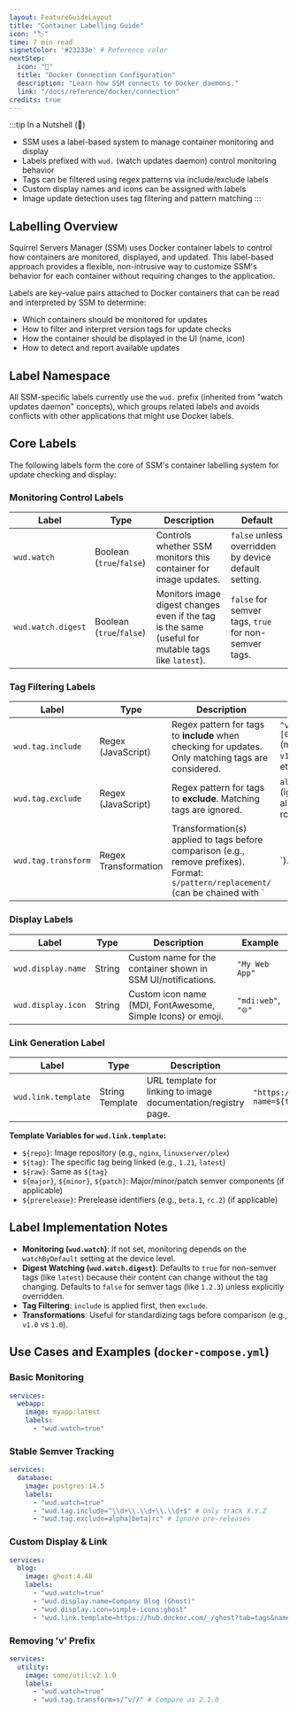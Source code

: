 ```yaml
---
layout: FeatureGuideLayout
title: "Container Labelling Guide"
icon: "🏷️"
time: 7 min read
signetColor: '#23233e' # Reference color
nextStep:
  icon: "🐳"
  title: "Docker Connection Configuration"
  description: "Learn how SSM connects to Docker daemons."
  link: "/docs/reference/docker/connection"
credits: true
---
```


:::tip In a Nutshell (🌰)
- SSM uses a label-based system to manage container monitoring and display
- Labels prefixed with `wud.` (watch updates daemon) control monitoring behavior
- Tags can be filtered using regex patterns via include/exclude labels
- Custom display names and icons can be assigned with labels
- Image update detection uses tag filtering and pattern matching
:::

## Labelling Overview

Squirrel Servers Manager (SSM) uses Docker container labels to control how containers are monitored, displayed, and updated. This label-based approach provides a flexible, non-intrusive way to customize SSM's behavior for each container without requiring changes to the application.

<MentalModelDiagram 
  title="Container Labelling System" 
  imagePath="/images/diagrams-container-labelling.svg" 
  altText="Container Labelling Diagram" 
  caption="Figure 1: Container Labelling System in SSM" 
/>

Labels are key-value pairs attached to Docker containers that can be read and interpreted by SSM to determine:
- Which containers should be monitored for updates
- How to filter and interpret version tags for update checks
- How the container should be displayed in the UI (name, icon)
- How to detect and report available updates

## Label Namespace

All SSM-specific labels currently use the `wud.` prefix (inherited from "watch updates daemon" concepts), which groups related labels and avoids conflicts with other applications that might use Docker labels.

## Core Labels

The following labels form the core of SSM's container labelling system for update checking and display:

### Monitoring Control Labels

| Label | Type | Description | Default |
|-------|------|-------------|---------|
| `wud.watch` | Boolean (`true`/`false`) | Controls whether SSM monitors this container for image updates. | `false` unless overridden by device default setting. |
| `wud.watch.digest` | Boolean (`true`/`false`) | Monitors image digest changes even if the tag is the same (useful for mutable tags like `latest`). | `false` for semver tags, `true` for non-semver tags. |

### Tag Filtering Labels

| Label | Type | Description | Example |
|-------|------|-------------|---------|
| `wud.tag.include` | Regex (JavaScript) | Regex pattern for tags to **include** when checking for updates. Only matching tags are considered. | `^v[0-9]+\\.[0-9]+$` (matches `v1.2`, `v10.5`, etc.) |
| `wud.tag.exclude` | Regex (JavaScript) | Regex pattern for tags to **exclude**. Matching tags are ignored. | `alpha\|beta\|rc` (ignores alpha, beta, rc tags) |
| `wud.tag.transform` | Regex Transformation | Transformation(s) applied to tags before comparison (e.g., remove prefixes). Format: `s/pattern/replacement/` (can be chained with `|`). | `s/^v//` (removes leading `v`) |

### Display Labels

| Label | Type | Description | Example |
|-------|------|-------------|---------|
| `wud.display.name` | String | Custom name for the container shown in SSM UI/notifications. | `"My Web App"` |
| `wud.display.icon` | String | Custom icon name (MDI, FontAwesome, Simple Icons) or emoji. | `"mdi:web"`, `"🌐"` |

### Link Generation Label

| Label | Type | Description | Example |
|-------|------|-------------|---------|
| `wud.link.template` | String Template | URL template for linking to image documentation/registry page. | `"https://hub.docker.com/_/${repo}/tags?name=${tag}"` |

**Template Variables for `wud.link.template`:**
- `${repo}`: Image repository (e.g., `nginx`, `linuxserver/plex`)
- `${tag}`: The specific tag being linked (e.g., `1.21`, `latest`)
- `${raw}`: Same as `${tag}`
- `${major}`, `${minor}`, `${patch}`: Major/minor/patch semver components (if applicable)
- `${prerelease}`: Prerelease identifiers (e.g., `beta.1`, `rc.2`) (if applicable)

## Label Implementation Notes

- **Monitoring (`wud.watch`)**: If not set, monitoring depends on the `watchByDefault` setting at the device level.
- **Digest Watching (`wud.watch.digest`)**: Defaults to `true` for non-semver tags (like `latest`) because their content can change without the tag changing. Defaults to `false` for semver tags (like `1.2.3`) unless explicitly overridden.
- **Tag Filtering**: `include` is applied first, then `exclude`.
- **Transformations**: Useful for standardizing tags before comparison (e.g., `v1.0` vs `1.0`).

## Use Cases and Examples (`docker-compose.yml`)

### Basic Monitoring

```yaml
services:
  webapp:
    image: myapp:latest
    labels:
      - "wud.watch=true"
```

### Stable Semver Tracking

```yaml
services:
  database:
    image: postgres:14.5
    labels:
      - "wud.watch=true"
      - "wud.tag.include=^\\d+\\.\\d+\\.\\d+$" # Only track X.Y.Z
      - "wud.tag.exclude=alpha|beta|rc" # Ignore pre-releases
```

### Custom Display & Link

```yaml
services:
  blog:
    image: ghost:4.48
    labels:
      - "wud.watch=true"
      - "wud.display.name=Company Blog (Ghost)"
      - "wud.display.icon=simple-icons:ghost"
      - "wud.link.template=https://hub.docker.com/_/ghost?tab=tags&name=${tag}"
```

### Removing 'v' Prefix

```yaml
services:
  utility:
    image: some/util:v2.1.0
    labels:
      - "wud.watch=true"
      - "wud.tag.transform=s/^v//" # Compare as 2.1.0
``` 